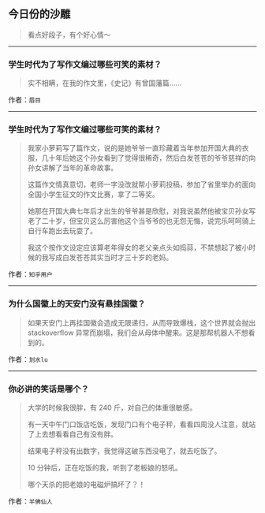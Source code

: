 ## 今日份的沙雕

> 看点好段子，有个好心情～


 
---

### 学生时代为了写作文编过哪些可笑的素材？

> 实不相瞒，在我的作文里，《史记》有曾国藩篇……


作者：`眉目`

---

### 学生时代为了写作文编过哪些可笑的素材？

> 我家小萝莉写了篇作文，说的是她爷爷一直珍藏着当年参加开国大典的衣服，几十年后她这个孙女看到了觉得很稀奇，然后白发苍苍的爷爷慈祥的向孙女讲解了当年的革命故事。
> 
> 这篇作文情真意切，老师一字没改就帮小萝莉投稿，参加了省里举办的面向全国小学生征文的作文比赛，拿了二等奖。
> 
> 她那在开国大典七年后才出生的爷爷甚是欣慰，对我说虽然他被宝贝孙女写老了二十岁，但宝贝这么厉害他这个当爷爷的也无怨无悔，说完乐呵呵骑上自行车跑出去玩耍了。
> 
> 我这个按作文设定应该算老年得女的老父亲点头如捣蒜，不禁想起了被小时候的我写成白发苍苍其实当时才三十岁的老妈。


作者：`知乎用户`

---

### 为什么国徽上的天安门没有悬挂国徽？

> 如果天安门上再挂国徽会造成无限递归，从而导致爆栈，这个世界就会抛出 stackoverflow 异常而崩塌，我们会从母体中醒来。这是那帮机器人不想看到的。


作者：`划水lu`

---

### 你必讲的笑话是哪个？

> 大学的时候我很胖，有 240 斤，对自己的体重很敏感。
> 
> 有一天中午门口饭店吃饭，发现门口有个电子秤，看看四周没人注意，就站了上去想看看自己有没有胖。
> 
> 结果电子秤没有出数字，我觉得这破东西没电了，就去吃饭了。
> 
> 10 分钟后，正在吃饭的我，听到了老板娘的怒吼。
> 
> 哪个天杀的把老娘的电磁炉搞坏了？！


作者：`半佛仙人`